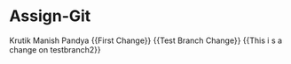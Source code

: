 # Assign-Git
Krutik Manish Pandya
{{First Change}}
{{Test Branch Change}}
{{This i s a change on testbranch2}}